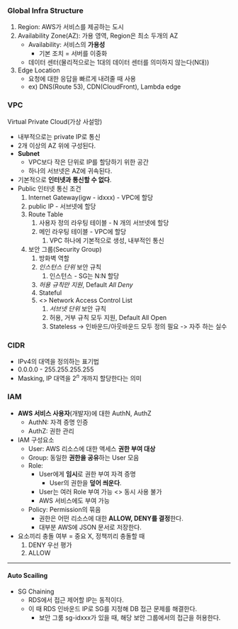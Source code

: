 ### Global Infra Structure
1. Region: AWS가 서비스를 제공하는 도시
2. Availability Zone(AZ): 가용 영역, Region은 최소 두개의 AZ
	- Availability: 서비스의 **가용성**
		- 기본 조치 = 서버를 이중화
	- 데이터 센터(물리적으로는 1대의 데이터 센터를 의미하지 않는다(N대))
3. Edge Location
	- 요청에 대한 응답을 빠르게 내려줄 때 사용
	- ex) DNS(Route 53), CDN(CloudFront), Lambda edge
### VPC
Virtual Private Cloud(가상 사설망)
- 내부적으로는 private IP로 통신
- 2개 이상의 AZ 위에 구성된다.
- **Subnet**
	- VPC보다 작은 단위로 IP를 할당하기 위한 공간
	- 하나의 서브넷은 AZ에 귀속된다.
- 기본적으로 **인터넷과 통신할 수 없다**.
- Public 인터넷 통신 조건
	1. Internet Gateway(igw - idxxx) - VPC에 할당
	2. public IP - 서브넷에 할당
	3. Route Table
		1. 사용자 정의 라우팅 테이블 - N 개의 서브넷에 할당
		2. 메인 라우팅 테이블 - VPC에 할당
			1. VPC 하나에 기본적으로 생성, 내부적인 통신
	4. 보안 그룹(Security Group)
		1. 방화벽 역할
		2. *인스턴스 단위* 보안 규칙
			1. 인스턴스 - SG는 N:N 할당
		3. *허용 규칙만 지원*, Default *All Deny*
		4. Stateful
		5. <> Network Access Control List
			1. *서브넷 단위* 보안 규칙
			2. 허용, 거부 규칙 모두 지원, Default All Open
			3. Stateless -> 인바운드/아웃바운드 모두 정의 필요 -> 자주 하는 실수
### CIDR
- IPv4의 대역을 정의하는 표기법
- 0.0.0.0 - 255.255.255.255
- Masking, IP 대역을 $2^n$ 개까지 할당한다는 의미
### IAM
- **AWS 서비스 사용자**(개발자)에 대한 AuthN, AuthZ
	- AuthN: 자격 증명 인증
	- AuthZ: 권한 관리
- IAM 구성요소
	- User: AWS 리소스에 대한 액세스 **권한 부여 대상**
	- Group: 동일한 **권한을 공유**하는 User 모음
	- Role:
		- User에게 **임시**로 권한 부여 자격 증명
			- User의 권한을 **덮어 씌운다**.
		- User는 여러 Role 부여 가능 <> 동시 사용 불가
		- AWS 서비스에도 부여 가능
	- Policy: Permission의 묶음
		- 권한은 어떤 리소스에 대한 **ALLOW, DENY를 결정**한다.
		- 대부분 AWS에 JSON 문서로 저장한다.
- 요소끼리 충돌 여부 = 중요 X, 정책끼리 충돌할 때
	1. DENY 우선 평가
	2. ALLOW
---
#### Auto Scailing
- SG Chaining
	- RDS에서 접근 제어할 IP는 동적이다.
	- 이 때 RDS 인바운드 IP로 SG를 지정해 DB 접근 문제를 해결한다.
		- 보안 그룸 sg-idxxx가 있을 때, 해당 보안 그룹에서의 접근을 허용한다.